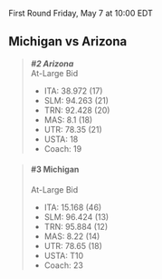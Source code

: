 First Round
Friday, May 7 at 10:00 EDT
## Michigan vs Arizona

> ***#2 Arizona***  
> At-Large Bid  
> - ITA: 38.972 (17)  
> - SLM: 94.263 (21)  
> - TRN: 92.428 (20)  
> - MAS: 8.1 (18)  
> - UTR: 78.35 (21)  
> - USTA: 18  
> - Coach: 19  

> #### #3 Michigan  
> At-Large Bid  
> - ITA: 15.168 (46)  
> - SLM: 96.424 (13)  
> - TRN: 95.884 (12)  
> - MAS: 8.22 (14)  
> - UTR: 78.65 (18)  
> - USTA: T10  
> - Coach: 23  